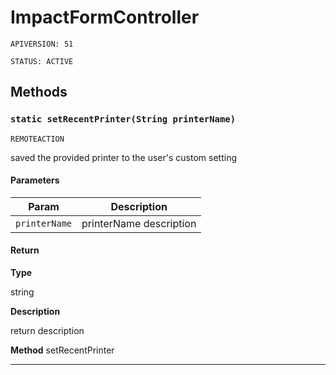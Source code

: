 # ImpactFormController

`APIVERSION: 51`

`STATUS: ACTIVE`

## Methods

### `static setRecentPrinter(String printerName)`

`REMOTEACTION`

saved the provided printer to the user's custom setting

#### Parameters

| Param         | Description             |
| ------------- | ----------------------- |
| `printerName` | printerName description |

#### Return

**Type**

string

**Description**

return description

**Method** setRecentPrinter

***
